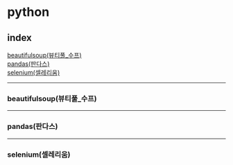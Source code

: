 # **python**
## index
  [beautifulsoup(뷰티풀_수프)](beautifulsoup(뷰티풀_수프))<br>
  [pandas(판다스)](pandas(판다스))<br>
  [selenium(셀레리움)](selenium(셀레리움))<br>


---
### beautifulsoup(뷰티풀_수프)

    

---
### pandas(판다스)


---    
### selenium(셀레리움)

    
